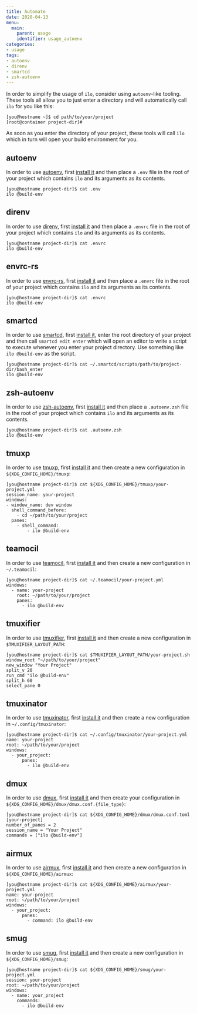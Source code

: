 ```yaml
---
title: Automate
date: 2020-04-13
menu:
  main:
    parent: usage
    identifier: usage_autoenv
categories:
- usage
tags:
- autoenv
- direnv
- smartcd
- zsh-autoenv
---
```


In order to simplify the usage of `ilo`, consider using `autoenv`-like tooling. These tools all allow you to just enter a directory and will automatically call `ilo` for you like this:

```shell script
[you@hostname ~]$ cd path/to/your/project
[root@container project-dir]#
```

As soon as you enter the directory of your project, these tools will call `ilo` which in turn will open your build environment for you.

## autoenv

In order to use [autoenv](https://github.com/inishchith/autoenv), first [install it](https://github.com/inishchith/autoenv#install) and then place a `.env` file in the root of your project which contains `ilo` and its arguments as its contents.

```shell script
[you@hostname project-dir]$ cat .env
ilo @build-env
```

## direnv

In order to use [direnv](https://direnv.net/), first [install it](https://direnv.net/#basic-installation) and then place a `.envrc` file in the root of your project which contains `ilo` and its arguments as its contents.

```shell script
[you@hostname project-dir]$ cat .envrc
ilo @build-env
```

## envrc-rs

In order to use [envrc-rs](https://github.com/roxma/envrc-rs), first [install it](https://github.com/roxma/envrc-rs#install) and then place a `.envrc` file in the root of your project which contains `ilo` and its arguments as its contents.

```shell script
[you@hostname project-dir]$ cat .envrc
ilo @build-env
```

## smartcd

In order to use [smartcd](https://github.com/cxreg/smartcd), first [install it](https://github.com/cxreg/smartcd#ok-how-do-i-use-it), enter the root directory of your project and then call `smartcd edit enter` which will open an editor to write a script to execute whenever you enter your project directory. Use something like `ilo @build-env` as the script.

```shell script
[you@hostname project-dir]$ cat ~/.smartcd/scripts/path/to/project-dir/bash_enter
ilo @build-env
```

## zsh-autoenv

In order to use [zsh-autoenv](https://github.com/Tarrasch/zsh-autoenv), first [install it](https://github.com/Tarrasch/zsh-autoenv#installation) and then place a `.autoenv.zsh` file in the root of your project which contains `ilo` and its arguments as its contents.

```shell script
[you@hostname project-dir]$ cat .autoenv.zsh
ilo @build-env
```

## tmuxp

In order to use [tmuxp](https://github.com/tmux-python/tmuxp), first [install it](https://github.com/tmux-python/tmuxp#installation) and then create a new configuration in `${XDG_CONFIG_HOME}/tmuxp`:

```shell script
[you@hostname project-dir]$ cat ${XDG_CONFIG_HOME}/tmuxp/your-project.yml
session_name: your-project
windows:
- window_name: dev window
  shell_command_before:
    - cd ~/path/to/your/project
  panes:
    - shell_command:
        - ilo @build-env
```

## teamocil

In order to use [teamocil](https://github.com/remi/teamocil), first [install it](https://github.com/remi/teamocil#installation) and then create a new configuration in `~/.teamocil`:

```shell script
[you@hostname project-dir]$ cat ~/.teamocil/your-project.yml
windows:
  - name: your-project
    root: ~/path/to/your/project
    panes:
      - ilo @build-env
```

## tmuxifier

In order to use [tmuxifier](https://github.com/jimeh/tmuxifier), first [install it](https://github.com/jimeh/tmuxifier#installation) and then create a new configuration in `$TMUXIFIER_LAYOUT_PATH`:

```shell script
[you@hostname project-dir]$ cat $TMUXIFIER_LAYOUT_PATH/your-project.sh
window_root "~/path/to/your/project"
new_window "Your Project"
split_v 20
run_cmd "ilo @build-env"
split_h 60
select_pane 0
```

## tmuxinator

In order to use [tmuxinator](https://github.com/tmuxinator/tmuxinator), first [install it](https://github.com/tmuxinator/tmuxinator#installation) and then create a new configuration in `~/.config/tmuxinator`:

```shell script
[you@hostname project-dir]$ cat ~/.config/tmuxinator/your-project.yml
name: your-project
root: ~/path/to/your/project
windows:
  - your_project:
      panes:
        - ilo @build-env
```

## dmux

In order to use [dmux](https://github.com/zdcthomas/dmux), first [install it](https://github.com/zdcthomas/dmux#installation) and then create your configuration in `${XDG_CONFIG_HOME}/dmux/dmux.conf.{file_type}`:

```shell script
[you@hostname project-dir]$ cat ${XDG_CONFIG_HOME}/dmux/dmux.conf.toml
[your-project]
number_of_panes = 2
session_name = "Your Project"
commands = ["ilo @build-env"]
```

## airmux

In order to use [airmux](https://github.com/dermoumi/airmux), first [install it](https://github.com/dermoumi/airmux#installation) and then create a new configuration in `${XDG_CONFIG_HOME}/airmux`:

```shell script
[you@hostname project-dir]$ cat ${XDG_CONFIG_HOME}/airmux/your-project.yml
name: your-project
root: ~/path/to/your/project
windows:
  - your_project:
      panes:
        - command: ilo @build-env
```

## smug

In order to use [smug](https://github.com/ivaaaan/smug), first [install it](https://github.com/ivaaaan/smug#installation) and then create a new configuration in `${XDG_CONFIG_HOME}/smug`:

```shell script
[you@hostname project-dir]$ cat ${XDG_CONFIG_HOME}/smug/your-project.yml
session: your-project
root: ~/path/to/your/project
windows:
  - name: your_project
    commands:
      - ilo @build-env
```
